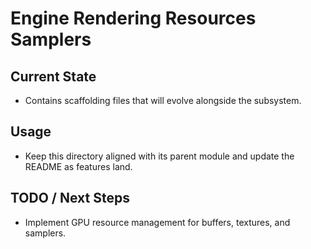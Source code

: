 # Engine Rendering Resources Samplers

## Current State

- Contains scaffolding files that will evolve alongside the subsystem.

## Usage

- Keep this directory aligned with its parent module and update the README as features land.

## TODO / Next Steps

- Implement GPU resource management for buffers, textures, and samplers.
